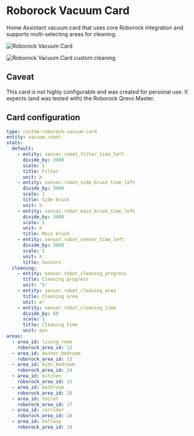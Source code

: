 # Roborock Vacuum Card

Home Assistant vacuum card that uses core Roborock integration and supports multi-selecting areas for cleaning.

![Roborock Vacuum Card](/images/roborock-vacuum-card.png)

![Roborock Vacuum Card custom cleaning](/images/roborock-vacuum-card-popup.png)

## Caveat

This card is not highly configurable and was created for personal use. It expects (and was tested with) the Roborock Qrevo Master.

## Card configuration

```yaml
type: custom:roborock-vacuum-card
entity: vacuum.robot
stats:
  default:
    - entity: sensor.robot_filter_time_left
      divide_by: 3600
      scale: 1
      title: Filter
      unit: h
    - entity: sensor.robot_side_brush_time_left
      divide_by: 3600
      scale: 1
      title: Side brush
      unit: h
    - entity: sensor.robot_main_brush_time_left
      divide_by: 3600
      scale: 1
      unit: h
      title: Main brush
    - entity: sensor.robot_sensor_time_left
      divide_by: 3600
      scale: 1
      unit: h
      title: Sensors
  cleaning:
    - entity: sensor.robot_cleaning_progress
      title: Cleaning progress
      unit: '%'
    - entity: sensor.robot_cleaning_area
      title: Cleaning area
      unit: m²
    - entity: sensor.robot_cleaning_time
      divide_by: 60
      scale: 1
      title: Cleaning time
      unit: min
areas:
  - area_id: living_room
    roborock_area_id: 12
  - area_id: master_bedroom
    roborock_area_id: 13
  - area_id: kids_bedroom
    roborock_area_id: 14
  - area_id: kitchen
    roborock_area_id: 15
  - area_id: bathroom
    roborock_area_id: 16
  - area_id: toilet
    roborock_area_id: 17
  - area_id: corridor
    roborock_area_id: 18
  - area_id: hallway
    roborock_area_id: 19
```
